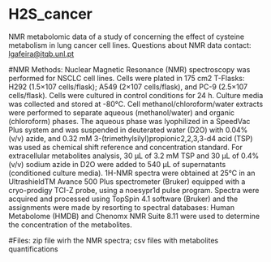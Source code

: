 # H2S_cancer
NMR metabolomic data of a study of concerning the effect of cysteine metabolism in lung cancer cell lines.
Questions about NMR data contact: lgafeira@itqb.unl.pt


#NMR Methods:
Nuclear Magnetic Resonance (NMR) spectroscopy was performed for NSCLC cell lines. Cells were plated in 175 cm2 T-Flasks: H292 (1.5×107 cells/flask); A549 (2×107 cells/flask), and PC-9 (2.5×107 cells/flask).
Cells were cultured in control conditions for 24 h. Culture media was collected and stored at -80°C.
Cell methanol/chloroform/water extracts were performed to separate aqueous (methanol/water) and organic (chloroform) phases. 
The aqueous phase was lyophilized in a SpeedVac Plus system and was suspended in deuterated water (D2O) with 0.04% (v/v) azide, and 0.32 mM 3-(trimethylsilyl)propionic2,2,3,3-d4 acid (TSP) was used as chemical shift reference and concentration standard. 
For extracellular metabolites analysis, 30 μL of 3.2 mM TSP and 30 µL of 0.4% (v/v) sodium azide in D2O were added to 540 μL of supernatants (conditioned culture media).
1H-NMR spectra were obtained at 25°C in an UltrashieldTM Avance 500 Plus spectrometer (Bruker) equipped with a cryo-prodigy TCI-Z probe, using a noesypr1d pulse program. 
Spectra were acquired and processed using TopSpin 4.1 software (Bruker) and the assignments were made by resorting to spectral databases: Human Metabolome (HMDB) and Chenomx NMR Suite 8.11 were used to determine the concentration of the metabolites. 

#Files: zip file wirh the NMR spectra; csv files with metabolites quantifications



